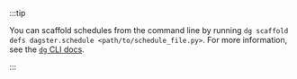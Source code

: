 :::tip

You can scaffold schedules from the command line by running `dg scaffold defs dagster.schedule <path/to/schedule_file.py>`. For more information, see the [`dg` CLI docs](/api/clis/dg-cli/dg-cli-reference#dg-scaffold).

:::

